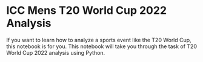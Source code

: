 # ICC Mens T20 World Cup 2022 Analysis
If you want to learn how to analyze a sports event like the T20 World Cup, this notebook is for you. This notebook will take you through the task of T20 World Cup 2022 analysis using Python.
